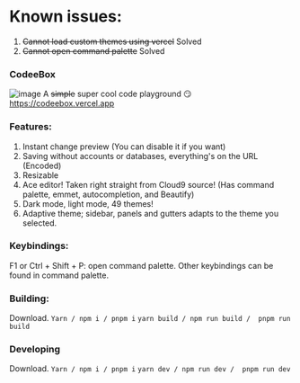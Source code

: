 # Known issues:
1. ~~Cannot load custom themes using vercel~~ Solved
2. ~~Cannot open command palette~~ Solved


### CodeeBox
![image](https://user-images.githubusercontent.com/82386159/149339356-f871ad1b-8d80-460e-b68f-e390bf8d382d.png)
A ~~simple~~ super cool code playground 😏
https://codeebox.vercel.app

### Features:
1. Instant change preview (You can disable it if you want)
2. Saving without accounts or databases, everything's on the URL (Encoded)
3. Resizable
4. Ace editor! Taken right straight from Cloud9 source! (Has command palette, emmet, autocompletion, and Beautify)
5. Dark mode, light mode, 49 themes!
6. Adaptive theme; sidebar, panels and gutters adapts to the theme you selected.

### Keybindings:
F1 or Ctrl + Shift + P: open command palette.
Other keybindings can be found in command palette.

### Building:
Download.
`Yarn / npm i / pnpm i`
`yarn build / npm run build /  pnpm run build`

### Developing
Download.
`Yarn / npm i / pnpm i`
`yarn dev / npm run dev /  pnpm run dev`
